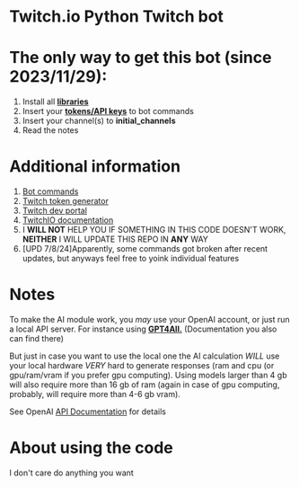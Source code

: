 # Twitch.io Python Twitch bot

# The only way to get this bot (since 2023/11/29):
1. Install all **[libraries](https://paste.ivr.fi/raw/ponesyhevo)**
2. Insert your **[tokens/API keys](https://paste.ivr.fi/raw/qojicilyje)** to bot commands
3. Insert your channel(s) to **initial_channels**
4. Read the notes

# Additional information 
1. [Bot commands](https://pastebin.com/6s9znyL8)
2. [Twitch token generator](https://twitchtokengenerator.com/)
3. [Twitch dev portal](https://dev.twitch.tv/docs/)
4. [TwitchIO documentation](https://twitchio.dev/en/stable/)
5. I **WILL NOT** HELP YOU IF SOMETHING IN THIS CODE DOESN'T WORK, **NEITHER** I WILL UPDATE THIS REPO IN **ANY** WAY
6. [UPD 7/8/24]Apparently, some commands got broken after recent updates, but anyways feel free to yoink individual features
 
# Notes
To make the AI module work, you *may* use your OpenAI account, or just run a local API server. For instance using **[GPT4All.](https://github.com/nomic-ai/gpt4all)** (Documentation you also can find there)

But just in case you want to use the local one the AI calculation *WILL* use your local hardware *VERY* hard to generate responses (ram and cpu (or gpu/ram/vram if you prefer gpu computing). Using models larger than 4 gb will also require more than 16 gb of ram (again in case of gpu computing, probably, will require more than 4-6 gb vram).

See OpenAI [API Documentation](https://platform.openai.com/docs/api-reference/completions/create) for details

# About using the code

I don't care do anything you want
